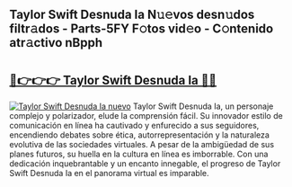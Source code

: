 ## Taylor Swift Desnuda Ia N𝚞𝚎vos desn𝚞dos filtr𝚊dos - Parts-5FY F𝚘tos vid𝚎o - C𝚘ntenido atr𝚊ctivo nBpph

# <h2><a href="http://mb93xf.tromn.icu/?c=Taylor+Swift+Desnuda+Ia">🔗👉👉👉 Taylor Swift Desnuda Ia 🔗🔗</a></h2>

[![Taylor Swift Desnuda Ia nuevo](https://i.imgur.com/pEAQMta.gif)](http://mb93xf.tromn.icu/?c=Taylor+Swift+Desnuda+Ia)
Taylor Swift Desnuda Ia, un personaje complejo y polarizador, elude la comprensión fácil. Su innovador estilo de comunicación en línea ha cautivado y enfurecido a sus seguidores, encendiendo debates sobre ética, autorrepresentación y la naturaleza evolutiva de las sociedades virtuales. A pesar de la ambigüedad de sus planes futuros, su huella en la cultura en línea es imborrable. Con una dedicación inquebrantable y un encanto innegable, el progreso de Taylor Swift Desnuda Ia en el panorama virtual es imparable.
